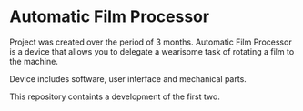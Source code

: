 Automatic Film Processor 
========================

Project was created over the period of 3 months. Automatic Film Processor is a device that allows 
you to delegate a wearisome task of rotating a film to the machine.

Device includes software, user interface and mechanical parts.

This repository containts a development of the first two.
